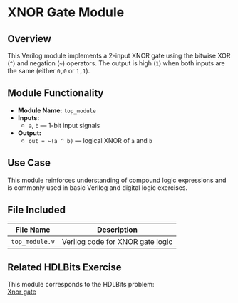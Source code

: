 # XNOR Gate Module

## Overview
This Verilog module implements a 2-input XNOR gate using the bitwise XOR (`^`) and negation (`~`) operators. The output is high (`1`) when both inputs are the same (either `0,0` or `1,1`).

## Module Functionality
- **Module Name:** `top_module`
- **Inputs:**  
  - `a`, `b` — 1-bit input signals  
- **Output:**  
  - `out = ~(a ^ b)` — logical XNOR of `a` and `b`

## Use Case
This module reinforces understanding of compound logic expressions and is commonly used in basic Verilog and digital logic exercises.

## File Included

| File Name       | Description                       |
|------------------|-----------------------------------|
| `top_module.v`   | Verilog code for XNOR gate logic  |

## Related HDLBits Exercise
This module corresponds to the HDLBits problem:  
[Xnor gate](https://hdlbits.01xz.net/wiki/Xnor_gate)
